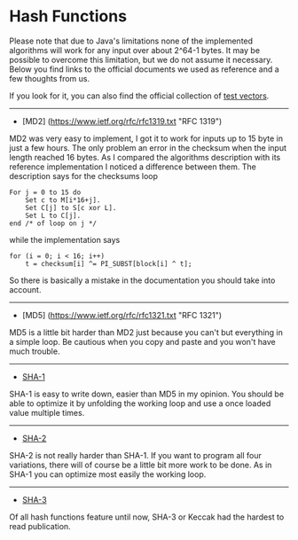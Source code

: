 # Hash Functions

Please note that due to Java's limitations none of the implemented algorithms will work for any input over about 2^64-1 bytes.
It may be possible to overcome this limitation, but we do not assume it necessary.
Below you find links to the official documents we used as reference and a few thoughts from us.

If you look for it, you can also find the official collection of [test vectors](http://csrc.nist.gov/groups/ST/toolkit/examples.html).

***

* [MD2] (https://www.ietf.org/rfc/rfc1319.txt "RFC 1319")

MD2 was very easy to implement, I got it to work for inputs up to 15 byte in just a few hours. The only problem an error in the checksum when the input length reached 16 bytes. As I compared the algorithms description with its reference implementation I noticed a difference between them. The description says for the checksums loop

	For j = 0 to 15 do
		Set c to M[i*16+j].
		Set C[j] to S[c xor L].
		Set L to C[j].
	end /* of loop on j */
          
while the implementation says

	for (i = 0; i < 16; i++)
		t = checksum[i] ^= PI_SUBST[block[i] ^ t];
		
So there is basically a mistake in the documentation you should take into account.

***

* [MD5] (https://www.ietf.org/rfc/rfc1321.txt "RFC 1321")

MD5 is a little bit harder than MD2 just because you can't but everything in a simple loop. Be cautious when you copy and paste and you won't have much trouble.

***

* [SHA-1](https://tools.ietf.org/html/rfc3174 "RFC 3174")

SHA-1 is easy to write down, easier than MD5 in my opinion. You should be able to optimize it by unfolding the working loop and use a once loaded value multiple times.

***

* [SHA-2](https://tools.ietf.org/html/rfc4634 "RFC 4634")

SHA-2 is not really harder than SHA-1. If you want to program all four variations, there will of course be a little bit more work to be done. As in SHA-1 you can optimize most easily the working loop.

***

* [SHA-3](http://nvlpubs.nist.gov/nistpubs/FIPS/NIST.FIPS.202.pdf "FIPS PUB 202")

Of all hash functions feature until now, SHA-3 or Keccak had the hardest to read publication.